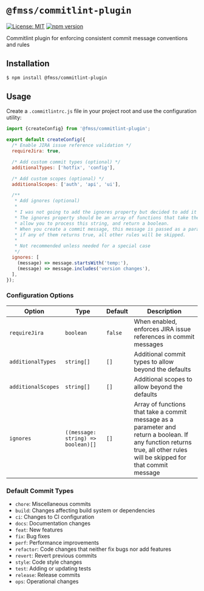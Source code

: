 # `@fmss/commitlint-plugin`

[![License: MIT](https://img.shields.io/badge/License-MIT-green.svg)](../../LICENSE.md) [![npm version](https://badge.fury.io/js/%40fmss%2Fcommitlint-plugin.svg)](https://badge.fury.io/js/%40fmss%2Fcommitlint-plugin.svg)

Commitlint plugin for enforcing consistent commit message conventions and rules

## Installation

```bash
$ npm install @fmss/commitlint-plugin
```

## Usage

Create a `.commitlintrc.js` file in your project root and use the configuration utility:

```javascript
import {createConfig} from '@fmss/commitlint-plugin';

export default createConfig({
  /* Enable JIRA issue reference validation */
  requireJira: true,

  /* Add custom commit types (optional) */
  additionalTypes: ['hotfix', 'config'],

  /* Add custom scopes (optional) */
  additionalScopes: ['auth', 'api', 'ui'],

  /**
   * Add ignores (optional)
   *
   * I was not going to add the ignores property but decided to add it for special cases.
   * The ignores property should be an array of functions that take the commit message as a string,
   * allow you to process this string, and return a boolean.
   * When you create a commit message, this message is passed as a parameter to the functions given in the ignores array,
   * if any of them returns true, all other rules will be skipped.
   *
   * Not recommended unless needed for a special case
   */
  ignores: [
    (message) => message.startsWith('temp:'),
    (message) => message.includes('version changes'),
  ],
});
```

### Configuration Options

| Option             | Type                               | Default | Description                                                                                                                                                              |
| ------------------ | ---------------------------------- | ------- | ------------------------------------------------------------------------------------------------------------------------------------------------------------------------ |
| `requireJira`      | `boolean`                          | `false` | When enabled, enforces JIRA issue references in commit messages                                                                                                          |
| `additionalTypes`  | `string[]`                         | `[]`    | Additional commit types to allow beyond the defaults                                                                                                                     |
| `additionalScopes` | `string[]`                         | `[]`    | Additional scopes to allow beyond the defaults                                                                                                                           |
| `ignores`          | `((message: string) => boolean)[]` | `[]`    | Array of functions that take a commit message as a parameter and return a boolean. If any function returns true, all other rules will be skipped for that commit message |


### Default Commit Types

- `chore`: Miscellaneous commits
- `build`: Changes affecting build system or dependencies
- `ci`: Changes to CI configuration
- `docs`: Documentation changes
- `feat`: New features
- `fix`: Bug fixes
- `perf`: Performance improvements
- `refactor`: Code changes that neither fix bugs nor add features
- `revert`: Revert previous commits
- `style`: Code style changes
- `test`: Adding or updating tests
- `release`: Release commits
- `ops`: Operational changes

